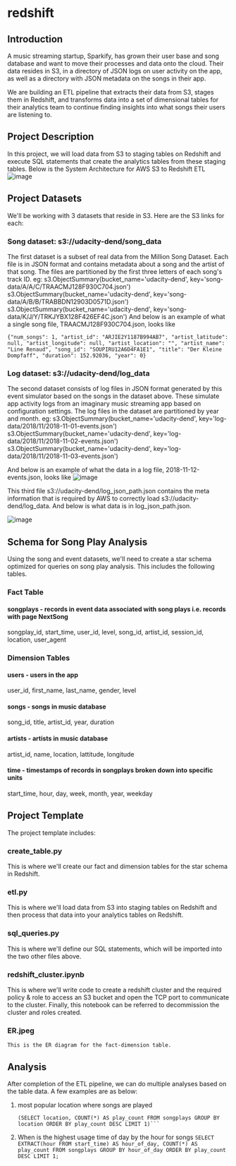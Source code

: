 # redshift
## Introduction
A music streaming startup, Sparkify, has grown their user base and song database and want to move their processes and data onto the cloud. Their data resides in S3, in a directory of JSON logs on user activity on the app, as well as a directory with JSON metadata on the songs in their app.

We are building an ETL pipeline that extracts their data from S3, stages them in Redshift, and transforms data into a set of dimensional tables for their analytics team to continue finding insights into what songs their users are listening to.

## Project Description
In this project, we will load data from S3 to staging tables on Redshift and execute SQL statements that create the analytics tables from these staging tables. Below is the System Architecture for AWS S3 to Redshift ETL
 ![image](https://github.com/anwesha-git/redshift/assets/122990634/4db14106-a371-411d-9607-ac5cc918c0cc)

## Project Datasets
We'll be working with 3 datasets that reside in S3. Here are the S3 links for each:

### Song dataset: s3://udacity-dend/song_data
  The first dataset is a subset of real data from the Million Song Dataset. Each file is in JSON format and contains metadata about a song and the artist of that song. The files are partitioned by the first three letters of each song's track ID.
  eg: s3.ObjectSummary(bucket_name='udacity-dend', key='song-data/A/A/C/TRAACMJ128F930C704.json')
      s3.ObjectSummary(bucket_name='udacity-dend', key='song-data/A/B/B/TRABBDN12903D0571D.json')
      s3.ObjectSummary(bucket_name='udacity-dend', key='song-data/K/J/Y/TRKJYBX128F426EF4C.json')
And below is an example of what a single song file, TRAACMJ128F930C704.json, looks like

```{"num_songs": 1, "artist_id": "ARJIE2Y1187B994AB7", "artist_latitude": null, "artist_longitude": null, "artist_location": "", "artist_name": "Line Renaud", "song_id": "SOUPIRU12A6D4FA1E1", "title": "Der Kleine Dompfaff", "duration": 152.92036, "year": 0} ```

### Log dataset: s3://udacity-dend/log_data
  The second dataset consists of log files in JSON format generated by this event simulator based on the songs in the dataset above. These simulate app activity logs from an imaginary music streaming app based on configuration settings. The log files in the dataset are partitioned by year and month. 
  eg: s3.ObjectSummary(bucket_name='udacity-dend', key='log-data/2018/11/2018-11-01-events.json')
      s3.ObjectSummary(bucket_name='udacity-dend', key='log-data/2018/11/2018-11-02-events.json')
      s3.ObjectSummary(bucket_name='udacity-dend', key='log-data/2018/11/2018-11-03-events.json')
      
And below is an example of what the data in a log file, 2018-11-12-events.json, looks like
      ![image](https://github.com/anwesha-git/redshift/assets/122990634/300ba991-0a72-4690-8354-f865b20cd47e)

This third file s3://udacity-dend/log_json_path.json contains the meta information that is required by AWS to correctly load s3://udacity-dend/log_data. And below is what data is in log_json_path.json.

![image](https://github.com/anwesha-git/redshift/assets/122990634/f5c1fadf-0621-4c41-bd3d-42d11c1f260f)


## Schema for Song Play Analysis
Using the song and event datasets, we'll need to create a star schema optimized for queries on song play analysis. This includes the following tables.

### Fact Table
####  songplays - records in event data associated with song plays i.e. records with page NextSong
songplay_id, start_time, user_id, level, song_id, artist_id, session_id, location, user_agent
###  Dimension Tables
####  users - users in the app
user_id, first_name, last_name, gender, level
####  songs - songs in music database
song_id, title, artist_id, year, duration
####  artists - artists in music database
artist_id, name, location, lattitude, longitude
####  time - timestamps of records in songplays broken down into specific units
start_time, hour, day, week, month, year, weekday

## Project Template
The project template includes:

### create_table.py 
  This is where we'll create our fact and dimension tables for the star schema in Redshift.
### etl.py 
   This is where we'll load data from S3 into staging tables on Redshift and then process that data into your analytics tables on Redshift.
### sql_queries.py 
   This is where we'll define our SQL statements, which will be imported into the two other files above.
### redshift_cluster.ipynb 
   This is where we'll write code to create a redshift cluster and the required policy & role to access an S3 bucket and open the TCP port to communicate to the cluster. Finally, this notebook can be referred to decommission the cluster and roles created.
### ER.jpeg
    This is the ER diagram for the fact-dimension table.

## Analysis
After completion of the ETL pipeline, we can do multiple analyses based on the table data. A few examples are as below:
1. most popular location where songs are played
   ```select location from
   (SELECT location, COUNT(*) AS play_count FROM songplays GROUP BY location ORDER BY play_count DESC LIMIT 1)```
2. When is the highest usage time of day by the hour for songs
    ```SELECT EXTRACT(hour FROM start_time) AS hour_of_day, COUNT(*) AS play_count FROM songplays GROUP BY hour_of_day ORDER BY play_count DESC LIMIT 1; ```
